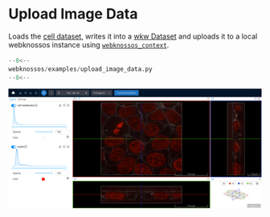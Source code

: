 # Upload Image Data

Loads the [cell dataset](https://scikit-image.org/docs/dev/api/skimage.data.html#skimage.data.cell), writes it into a [wkw Dataset](../../api/webknossos/dataset/dataset.md) and uploads it to a local webknossos instance using [`webknossos_context`](../../api/webknossos/client/webknossos_context.md#webknossos.client.context.webknossos_context).

```python
--8<--
webknossos/examples/upload_image_data.py
--8<--
```

![Cell Dataset uploaded to WEBKNOSSOS](./upload_image_data_dataset.jpg)
